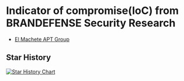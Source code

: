 # Indicator of compromise(IoC) from BRANDEFENSE Security Research

 - [El Machete APT Group](https://brandefense.io/el-machete-apt-group/)

## Star History

[![Star History Chart](https://api.star-history.com/svg?repos=BRANDEFENSE/IoC&type=Date)](https://star-history.com/#BRANDEFENSE/IoC&Date)
